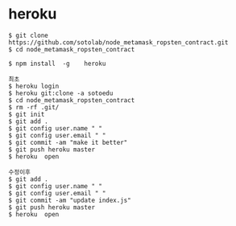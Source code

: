 # heroku

    $ git clone https://github.com/sotolab/node_metamask_ropsten_contract.git
    $ cd node_metamask_ropsten_contract

    $ npm install  -g    heroku
    
    최초
    $ heroku login
    $ heroku git:clone -a sotoedu 
    $ cd node_metamask_ropsten_contract
    $ rm -rf .git/
    $ git init
    $ git add .
    $ git config user.name " "
    $ git config user.email " "
    $ git commit -am "make it better"
    $ git push heroku master
    $ heroku  open

    수정이후
    $ git add .
    $ git config user.name " "
    $ git config user.email " "
    $ git commit -am "update index.js"
    $ git push heroku master
    $ heroku  open
